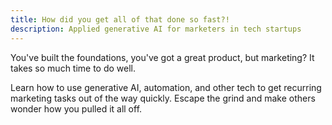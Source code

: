 ```yaml
---
title: How did you get all of that done so fast?!
description: Applied generative AI for marketers in tech startups
---
```


You've built the foundations, you've got a great product, but marketing? It takes so much time to do well.

Learn how to use generative AI, automation, and other tech to get recurring marketing tasks out of the way quickly. Escape the grind and make others wonder how you pulled it all off.
